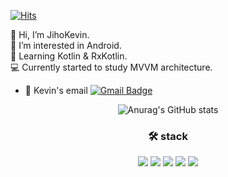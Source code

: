 [![Hits](https://hits.seeyoufarm.com/api/count/incr/badge.svg?url=https%3A%2F%2Fgithub.com%2FJihoKevin%2Fhit-counter&count_bg=%2379C83D&title_bg=%23555555&icon=android.svg&icon_color=%23E7E7E7&title=hits&edge_flat=false)](https://hits.seeyoufarm.com)

  👋 Hi, I’m JihoKevin.   
  📱 I’m interested in Android.   
  🌱 Learning Kotlin & RxKotlin.   
  💻 Currently started to study MVVM architecture.   

- 📮 Kevin's email [![Gmail Badge](https://img.shields.io/badge/Gmail-d14836?style=flat-square&logo=Gmail&logoColor=white&link=mailto:jhshin925@gmail.com)](mailto:jhshin925@gmail.com)

<div align="center">

![Anurag's GitHub stats](https://github-readme-stats.vercel.app/api?username=JihoKevin&&show_icons=true&theme=Default)
  
### 🛠 stack   
      
  <img src="https://img.shields.io/badge/Java-007396?style=for-the-badge&logo=java&logoColor=white">
  <img src="https://img.shields.io/badge/Kotlin-7F52FF?style=for-the-badge&logo=java&logoColor=white">
  <img src="https://img.shields.io/badge/Android-3DDC84?style=for-the-badge&logo=android&logoColor=white">
  <img src="https://img.shields.io/badge/ReactiveX-B7178C?style=for-the-badge&logo=ReactiveX&logoColor=white">
  <img src="https://img.shields.io/badge/SQLite-003B57?style=for-the-badge&logo=SQLite&logoColor=white">
  
  

  
</div>
<!---
JihoKevin/JihoKevin is a ✨ special ✨ repository because its `README.md` (this file) appears on your GitHub profile.
You can click the Preview link to take a look at your changes.
--->

